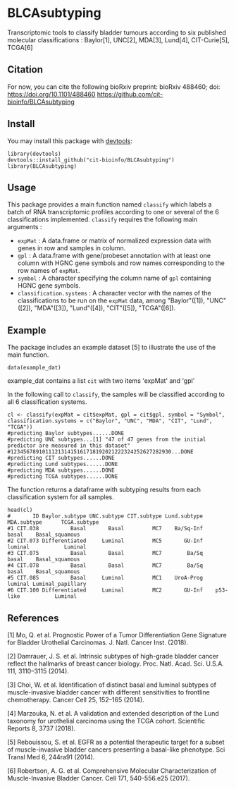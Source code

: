 # BLCAsubtyping
Transcriptomic tools to classify bladder tumours according to six published molecular classifications : Baylor[1], UNC[2], MDA[3], Lund[4], CIT-Curie[5], TCGA[6]

## Citation
For now, you can cite the following bioRxiv preprint: bioRxiv 488460; doi: https://doi.org/10.1101/488460
<https://github.com/cit-bioinfo/BLCAsubtyping>

## Install
You may install this package with [devtools]:

[devtools]: https://github.com/hadley/devtools

```{r}
library(devtools)
devtools::install_github("cit-bioinfo/BLCAsubtyping")
library(BLCAsubtyping)
```
## Usage
This package provides a main function named `classify` which labels a batch of RNA transcriptomic profiles according to one or several of the 6 classifications implemented. 
`classify` requires the following main arguments :  
- `expMat` : A data.frame or matrix of normalized expression data with genes in row and samples in column.  
- `gpl` : A data.frame with gene/probeset annotation with at least one column with HGNC gene symbols and row names corresponding to the row names of `expMat`.  
- `symbol` : A character specifying the column name of `gpl` containing HGNC gene symbols.  
- `classification.systems` : A character vector with the names of the classifications to be run on the `expMat` data, among "Baylor"([1]), "UNC"([2]), "MDA"([3]), "Lund"([4]), "CIT"([5]), "TCGA"([6]).  

## Example
The package includes an example dataset [5] to illustrate the use of the main function.
```{r}
data(example_dat) 
``` 
example_dat contains a list `cit` with two items 'expMat' and 'gpl'

In the following call to `classify`, the samples will be classified according to all 6 classification systems.  
```{r}
cl <- classify(expMat = cit$expMat, gpl = cit$gpl, symbol = "Symbol", classification.systems = c("Baylor", "UNC", "MDA", "CIT", "Lund", "TCGA"))
#predicting Baylor subtypes......DONE 
#predicting UNC subtypes...[1] "47 of 47 genes from the initial predictor are measured in this dataset"
#123456789101112131415161718192021222324252627282930...DONE 
#predicting CIT subtypes......DONE 
#predicting Lund subtypes......DONE 
#predicting MDA subtypes......DONE 
#predicting TCGA subtypes......DONE 
``` 

The function returns a dataframe with subtyping results from each classification system for all samples.  
```{r}
head(cl)
#       ID Baylor.subtype UNC.subtype CIT.subtype Lund.subtype MDA.subtype      TCGA.subtype
#1 CIT.038          Basal       Basal         MC7    Ba/Sq-Inf       basal    Basal_squamous
#2 CIT.073 Differentiated     Luminal         MC5       GU-Inf     luminal           Luminal
#3 CIT.075          Basal       Basal         MC7        Ba/Sq       basal    Basal_squamous
#4 CIT.078          Basal       Basal         MC7        Ba/Sq       basal    Basal_squamous
#5 CIT.085          Basal     Luminal         MC1    UroA-Prog     luminal Luminal_papillary
#6 CIT.100 Differentiated     Luminal         MC2       GU-Inf    p53-like           Luminal
``` 

## References
[1] Mo, Q. et al. Prognostic Power of a Tumor Differentiation Gene Signature for Bladder Urothelial Carcinomas. J. Natl. Cancer Inst. (2018).

[2] Damrauer, J. S. et al. Intrinsic subtypes of high-grade bladder cancer reflect the hallmarks of breast cancer biology. Proc. Natl. Acad. Sci. U.S.A. 111, 3110–3115 (2014).

[3] Choi, W. et al. Identification of distinct basal and luminal subtypes of muscle-invasive bladder cancer with different sensitivities to frontline chemotherapy. Cancer Cell 25, 152–165 (2014).

[4] Marzouka, N. et al. A validation and extended description of the Lund taxonomy for urothelial carcinoma using the TCGA cohort. Scientific Reports 8, 3737 (2018).

[5] Rebouissou, S. et al. EGFR as a potential therapeutic target for a subset of muscle-invasive bladder cancers presenting a basal-like phenotype. Sci Transl Med 6, 244ra91 (2014).

[6] Robertson, A. G. et al. Comprehensive Molecular Characterization of Muscle-Invasive Bladder Cancer. Cell 171, 540-556.e25 (2017).
 

